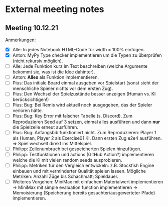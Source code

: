 # External meeting notes

## Meeting 10.12.21

Anmerkungen:

- [x] Alle: In jedes Notebook HTML-Code für width = 100% einfügen.
- [x] Anton: MyPy Type checker implementieren um die Typen zu überprüfen (nicht rekursiv möglich).
- [ ] Alle: Jede Funktion kurz im Text beschreiben (welche Argumente bekommt sie, was ist die Idee dahinter).
- [ ] Anton: **Alles** als Funktion implementieren.
- [ ] Pius: Das initiale Board einmal ausgeben vor Spielstart (sonst sieht der menschliche Spieler nichts vor dem ersten Zug).
- [ ] Pius: Den Wechsel der Spielzustände besser anzeigen (Human vs. KI berücksichtigen!)
- [ ] Pius: Bug: Bei Remis wird aktuell noch ausgegeben, das der Spieler verloren hätte.
- [ ] Pius: Bug: Key Error mit falscher Tabelle (s. Discord). Zum Reproduzieren Seed auf 3 setzen, einmal alles ausführen und dann **nur** die Spielzelle erneut ausführen.
- [ ] Pius: Bug: Anfangsbib funktioniert nicht. Zum Reproduzieren: Player 1 als Human, Player 2 als Exercise01 KI. Dann ersten Zug e2e4 ausführen. ⇒ Spiel wechselt direkt ins Mittelspiel.
- [ ] Philipp: Zeilenumbruch bei gespeicherten Spielen hinzufügen.
- [ ] Philipp: Testfunktionen und actions (GitHub Action?) implementieren welche die KI mit vielen random seeds ausprobieren.
- [ ] Philipp: Metriken für den Vergleich entwickeln: z.B. Stockfish Engine einbauen und mit verminderter Qualität spielen lassen. Mögliche Metriken: Anzahl Züge bis Schachmatt; Spieldauer.
- [ ] Weiteres Vorgehen: MiniMax mit einfachem Materialwert implementieren → MiniMax mit simple evaluation function implementieren → Memoisierung (Speicherung bereits gesuchter/ausgewerteter Pfade) implementieren.
